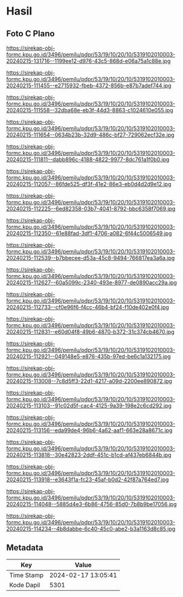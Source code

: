 # Hasil

## Foto C Plano

https://sirekap-obj-formc.kpu.go.id/3496/pemilu/pdpr/53/19/10/20/10/5319102010003-20240215-131716--1199ee12-d976-43c5-868d-e06a75a1c88e.jpg

https://sirekap-obj-formc.kpu.go.id/3496/pemilu/pdpr/53/19/10/20/10/5319102010003-20240215-111455--e2715932-fbeb-4372-856b-e87b7adef744.jpg

https://sirekap-obj-formc.kpu.go.id/3496/pemilu/pdpr/53/19/10/20/10/5319102010003-20240215-111558--32dba68e-eb3f-44d3-8863-c1024610e055.jpg

https://sirekap-obj-formc.kpu.go.id/3496/pemilu/pdpr/53/19/10/20/10/5319102010003-20240215-111654--0634b23b-32d9-486c-bf27-729062ecf32e.jpg

https://sirekap-obj-formc.kpu.go.id/3496/pemilu/pdpr/53/19/10/20/10/5319102010003-20240215-111811--dabb896c-4188-4822-9977-8dc761a1f0b0.jpg

https://sirekap-obj-formc.kpu.go.id/3496/pemilu/pdpr/53/19/10/20/10/5319102010003-20240215-112057--86fde525-df3f-41e2-86e3-eb0d4d2d9e12.jpg

https://sirekap-obj-formc.kpu.go.id/3496/pemilu/pdpr/53/19/10/20/10/5319102010003-20240215-112225--6ed82358-03b7-4041-8792-bbc6358f7069.jpg

https://sirekap-obj-formc.kpu.go.id/3496/pemilu/pdpr/53/19/10/20/10/5319102010003-20240215-112350--61e88fad-3df1-4706-a082-6f44c5006549.jpg

https://sirekap-obj-formc.kpu.go.id/3496/pemilu/pdpr/53/19/10/20/10/5319102010003-20240215-112539--b7bbecee-d53a-45c8-9494-766817ea3a6a.jpg

https://sirekap-obj-formc.kpu.go.id/3496/pemilu/pdpr/53/19/10/20/10/5319102010003-20240215-112627--60a5099c-2340-493e-8977-de0890acc29a.jpg

https://sirekap-obj-formc.kpu.go.id/3496/pemilu/pdpr/53/19/10/20/10/5319102010003-20240215-112733--cf0e96f6-f4cc-46b4-bf24-f10de402e0f4.jpg

https://sirekap-obj-formc.kpu.go.id/3496/pemilu/pdpr/53/19/10/20/10/5319102010003-20240215-112831--e60d04f8-49b6-4870-b372-31c374cb4670.jpg

https://sirekap-obj-formc.kpu.go.id/3496/pemilu/pdpr/53/19/10/20/10/5319102010003-20240215-112921--049148e5-e876-435b-97ed-be6c1a132175.jpg

https://sirekap-obj-formc.kpu.go.id/3496/pemilu/pdpr/53/19/10/20/10/5319102010003-20240215-113008--7c8d5ff3-22d1-4217-a09d-2200ee890872.jpg

https://sirekap-obj-formc.kpu.go.id/3496/pemilu/pdpr/53/19/10/20/10/5319102010003-20240215-113103--91c02d5f-cac4-4125-9a39-198e2c6cd292.jpg

https://sirekap-obj-formc.kpu.go.id/3496/pemilu/pdpr/53/19/10/20/10/5319102010003-20240215-113156--eda99de4-96b6-4a62-aaf1-663e28a8671c.jpg

https://sirekap-obj-formc.kpu.go.id/3496/pemilu/pdpr/53/19/10/20/10/5319102010003-20240215-113818--30e42823-2ddf-451c-b1cd-af437eb6844b.jpg

https://sirekap-obj-formc.kpu.go.id/3496/pemilu/pdpr/53/19/10/20/10/5319102010003-20240215-113918--e3643f1a-fc23-45af-b0d2-42f87a764ed7.jpg

https://sirekap-obj-formc.kpu.go.id/3496/pemilu/pdpr/53/19/10/20/10/5319102010003-20240215-114048--5885d4e3-6b86-4756-85d0-7b8b9be17056.jpg

https://sirekap-obj-formc.kpu.go.id/3496/pemilu/pdpr/53/19/10/20/10/5319102010003-20240215-114234--4b8dabbe-6c40-45c0-abe2-b3a1163d8c85.jpg


## Metadata

| Key        | Value               |
| ---------- | ------------------- |
| Time Stamp | 2024-02-17 13:05:41 |
| Kode Dapil | 5301                |



